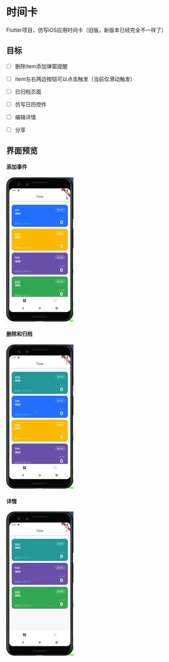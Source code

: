 # 时间卡

Flutter项目，仿写iOS应用时间卡（旧版，新版本已经完全不一样了）



## 目标

- [ ] 删除item添加弹窗提醒
- [ ] item左右两边按钮可以点击触发（当前仅滑动触发）
- [ ] 已归档页面
- [ ] 仿写日历控件
- [ ] 编辑详情
- [ ] 分享



## 界面预览

#### 添加事件

![add](./preview/add.gif)

#### 删除和归档

![archive](./preview/archive.gif)

#### 详情

![detail](./preview/detail.gif)
